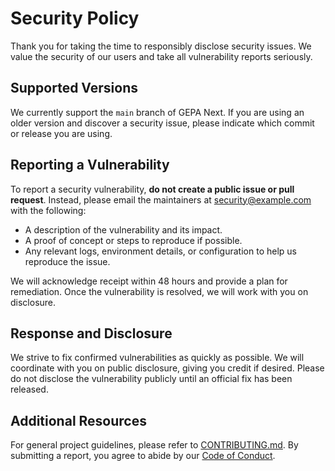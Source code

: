 # Security Policy

Thank you for taking the time to responsibly disclose security issues. We value the security of our users and take all vulnerability reports seriously.

## Supported Versions

We currently support the `main` branch of GEPA Next. If you are using an older version and discover a security issue, please indicate which commit or release you are using.

## Reporting a Vulnerability

To report a security vulnerability, **do not create a public issue or pull request**. Instead, please email the maintainers at <security@example.com> with the following:

- A description of the vulnerability and its impact.
- A proof of concept or steps to reproduce if possible.
- Any relevant logs, environment details, or configuration to help us reproduce the issue.

We will acknowledge receipt within 48 hours and provide a plan for remediation. Once the vulnerability is resolved, we will work with you on disclosure.

## Response and Disclosure

We strive to fix confirmed vulnerabilities as quickly as possible. We will coordinate with you on public disclosure, giving you credit if desired. Please do not disclose the vulnerability publicly until an official fix has been released.

## Additional Resources

For general project guidelines, please refer to [CONTRIBUTING.md](CONTRIBUTING.md). By submitting a report, you agree to abide by our [Code of Conduct](CODE_OF_CONDUCT.md).
